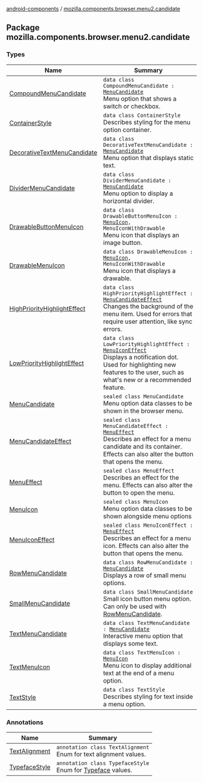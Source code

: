 [android-components](../index.md) / [mozilla.components.browser.menu2.candidate](./index.md)

## Package mozilla.components.browser.menu2.candidate

### Types

| Name | Summary |
|---|---|
| [CompoundMenuCandidate](-compound-menu-candidate/index.md) | `data class CompoundMenuCandidate : `[`MenuCandidate`](-menu-candidate/index.md)<br>Menu option that shows a switch or checkbox. |
| [ContainerStyle](-container-style/index.md) | `data class ContainerStyle`<br>Describes styling for the menu option container. |
| [DecorativeTextMenuCandidate](-decorative-text-menu-candidate/index.md) | `data class DecorativeTextMenuCandidate : `[`MenuCandidate`](-menu-candidate/index.md)<br>Menu option that displays static text. |
| [DividerMenuCandidate](-divider-menu-candidate/index.md) | `data class DividerMenuCandidate : `[`MenuCandidate`](-menu-candidate/index.md)<br>Menu option to display a horizontal divider. |
| [DrawableButtonMenuIcon](-drawable-button-menu-icon/index.md) | `data class DrawableButtonMenuIcon : `[`MenuIcon`](-menu-icon.md)`, MenuIconWithDrawable`<br>Menu icon that displays an image button. |
| [DrawableMenuIcon](-drawable-menu-icon/index.md) | `data class DrawableMenuIcon : `[`MenuIcon`](-menu-icon.md)`, MenuIconWithDrawable`<br>Menu icon that displays a drawable. |
| [HighPriorityHighlightEffect](-high-priority-highlight-effect/index.md) | `data class HighPriorityHighlightEffect : `[`MenuCandidateEffect`](-menu-candidate-effect.md)<br>Changes the background of the menu item. Used for errors that require user attention, like sync errors. |
| [LowPriorityHighlightEffect](-low-priority-highlight-effect/index.md) | `data class LowPriorityHighlightEffect : `[`MenuIconEffect`](-menu-icon-effect.md)<br>Displays a notification dot. Used for highlighting new features to the user, such as what's new or a recommended feature. |
| [MenuCandidate](-menu-candidate/index.md) | `sealed class MenuCandidate`<br>Menu option data classes to be shown in the browser menu. |
| [MenuCandidateEffect](-menu-candidate-effect.md) | `sealed class MenuCandidateEffect : `[`MenuEffect`](-menu-effect.md)<br>Describes an effect for a menu candidate and its container. Effects can also alter the button that opens the menu. |
| [MenuEffect](-menu-effect.md) | `sealed class MenuEffect`<br>Describes an effect for the menu. Effects can also alter the button to open the menu. |
| [MenuIcon](-menu-icon.md) | `sealed class MenuIcon`<br>Menu option data classes to be shown alongside menu options |
| [MenuIconEffect](-menu-icon-effect.md) | `sealed class MenuIconEffect : `[`MenuEffect`](-menu-effect.md)<br>Describes an effect for a menu icon. Effects can also alter the button that opens the menu. |
| [RowMenuCandidate](-row-menu-candidate/index.md) | `data class RowMenuCandidate : `[`MenuCandidate`](-menu-candidate/index.md)<br>Displays a row of small menu options. |
| [SmallMenuCandidate](-small-menu-candidate/index.md) | `data class SmallMenuCandidate`<br>Small icon button menu option. Can only be used with [RowMenuCandidate](-row-menu-candidate/index.md). |
| [TextMenuCandidate](-text-menu-candidate/index.md) | `data class TextMenuCandidate : `[`MenuCandidate`](-menu-candidate/index.md)<br>Interactive menu option that displays some text. |
| [TextMenuIcon](-text-menu-icon/index.md) | `data class TextMenuIcon : `[`MenuIcon`](-menu-icon.md)<br>Menu icon to display additional text at the end of a menu option. |
| [TextStyle](-text-style/index.md) | `data class TextStyle`<br>Describes styling for text inside a menu option. |

### Annotations

| Name | Summary |
|---|---|
| [TextAlignment](-text-alignment/index.md) | `annotation class TextAlignment`<br>Enum for text alignment values. |
| [TypefaceStyle](-typeface-style/index.md) | `annotation class TypefaceStyle`<br>Enum for [Typeface](#) values. |
